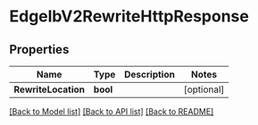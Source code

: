 # EdgelbV2RewriteHttpResponse

## Properties

Name | Type | Description | Notes
------------ | ------------- | ------------- | -------------
**RewriteLocation** | **bool** |  | [optional] 

[[Back to Model list]](../README.md#documentation-for-models) [[Back to API list]](../README.md#documentation-for-api-endpoints) [[Back to README]](../README.md)


